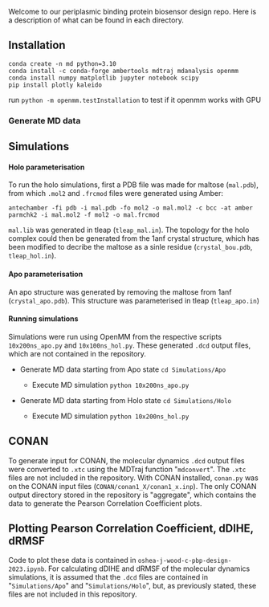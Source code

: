 Welcome to our periplasmic binding protein biosensor design repo. Here is a description of what can be found in each directory.

## Installation
```
conda create -n md python=3.10
conda install -c conda-forge ambertools mdtraj mdanalysis openmm
conda install numpy matplotlib jupyter notebook scipy
pip install plotly kaleido
```

run `python -m openmm.testInstallation` to test if it openmm works with GPU


### Generate MD data


## Simulations
#### Holo parameterisation
To run the holo simulations, first a PDB file was made for maltose (`mal.pdb`), from which `.mol2` and `.frcmod` files were generated using Amber:

```
antechamber -fi pdb -i mal.pdb -fo mol2 -o mal.mol2 -c bcc -at amber
parmchk2 -i mal.mol2 -f mol2 -o mal.frcmod
```

`mal.lib` was generated in tleap (`tleap_mal.in`). The topology for the holo complex could then be generated from the 1anf crystal structure, which has been modified to decribe the maltose as a sinle residue (`crystal_bou.pdb`, `tleap_hol.in`).


#### Apo parameterisation
An apo structure was generated by removing the maltose from 1anf (`crystal_apo.pdb`). This structure was parameterised in tleap (`tleap_apo.in`)

#### Running simulations
Simulations were run using OpenMM from the respective scripts `10x200ns_apo.py` and `10x100ns_hol.py`. These generated `.dcd` output files, which are not contained in the repository.

- Generate MD data starting from Apo state `cd Simulations/Apo`
    - Execute MD simulation `python 10x200ns_apo.py`


- Generate MD data starting from Holo state `cd Simulations/Holo`
    - Execute MD simulation `python 10x200ns_hol.py`



## CONAN
To generate input for CONAN, the molecular dynamics `.dcd` output files were converted to `.xtc` using the MDTraj function "`mdconvert`". The `.xtc` files are not included in the repository.
With CONAN installed, `conan.py` was on the CONAN input files (`CONAN/conan1_X/conan1_x.inp`). The only CONAN output directory stored in the repository is "aggregate", which contains the data to generate the Pearson Correlation Coefficient plots.


## Plotting Pearson Correlation Coefficient, dDIHE, dRMSF
Code to plot these data is contained in `oshea-j-wood-c-pbp-design-2023.ipynb`. For calculating dDIHE and dRMSF of the molecular dynamics simulations, it is assumed that the `.dcd` files are contained in "`Simulations/Apo`" and "`Simulations/Holo`", but, as previously stated, these files are not included in this repository.
